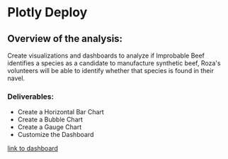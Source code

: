 # Plotly Deploy
## Overview of the analysis:

Create visualizations and dashboards to analyze if Improbable Beef identifies a species as a candidate to manufacture synthetic beef, Roza's volunteers will be able to identify whether that species is found in their navel.

### Deliverables:

- Create a Horizontal Bar Chart
- Create a Bubble Chart
- Create a Gauge Chart
- Customize the Dashboard


[link to dashboard](https://kandijayana.github.io/PlotlyDeploy/)


